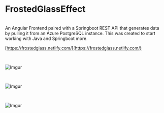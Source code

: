 # FrostedGlassEffect

<br>
An Angular Frontend paired with a Springboot REST API that generates data by pulling it from an Azure PostgreSQL instance. This was created to start working with Java and Springboot more.

[https://frostedglass.netlify.com/](https://frostedglass.netlify.com/)
 
<br>

![Imgur](https://i.imgur.com/8oJ47uv.jpg)

<br>

![Imgur](https://i.imgur.com/t1vq1a4.jpg)

<br>

![Imgur](https://i.imgur.com/RSJbwVN.jpg)
